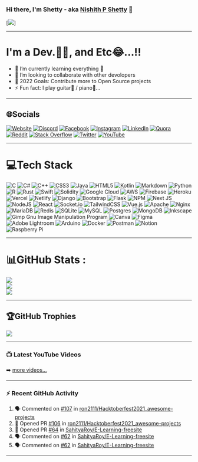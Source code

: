 ### Hi there, I'm Shetty - aka [Nishith P Shetty][website] 👋
[website]: https://nishithpshetty.tk
[![](https://visitcount.itsvg.in/api?id=nishith-p-shetty&icon=3&color=6)]

---

# I'm a Dev.🧑‍💻, and Etc😂...!!
* 🌱 I’m currently learning everything 🤣
* 👯 I’m looking to collaborate with other devolopers
* 🥅 2022 Goals: Contribute more to Open Source projects
* ⚡ Fun fact: I play guitar🎸 / piano🎹...

---

## 🌐Socials
[![Website](https://img.shields.io/website?label=nishithpshetty.tk&style=for-the-badge&url=https%3A%2F%2Fnishithpshetty.tk)](https://nishithpshetty.tk) [![Discord](https://img.shields.io/badge/Discord-%237289DA.svg?logo=discord&logoColor=white)](htttps://discord.gg/kE8bcvumQq) [![Facebook](https://img.shields.io/badge/Facebook-%231877F2.svg?logo=Facebook&logoColor=white)](https://facebook.com/nishith.p.shetty) [![Instagram](https://img.shields.io/badge/Instagram-%23E4405F.svg?logo=Instagram&logoColor=white)](https://instagram.com/nishith.p.shetty) [![LinkedIn](https://img.shields.io/badge/LinkedIn-%230077B5.svg?logo=linkedin&logoColor=white)](https://linkedin.com/in/nishith-p-shetty) [![Quora](https://img.shields.io/badge/Quora-%23B92B27.svg?logo=Quora&logoColor=white)](https://quora.com/profile/Nishith-P-Shetty) [![Reddit](https://img.shields.io/badge/Reddit-%23FF4500.svg?logo=Reddit&logoColor=white)](https://reddit.com/user/nishith-p-shetty1) [![Stack Overflow](https://img.shields.io/badge/-Stackoverflow-FE7A16?logo=stack-overflow&logoColor=white)](https://stackoverflow.com/users/14085925/nishith-p-shetty) [![Twitter](https://img.shields.io/badge/Twitter-%231DA1F2.svg?logo=Twitter&logoColor=white)](https://twitter.com/NishithPShetty) [![YouTube](https://img.shields.io/badge/YouTube-%23FF0000.svg?logo=YouTube&logoColor=white)](https://youtube.com/c/) 

---

# 💻Tech Stack
![C](https://img.shields.io/badge/c-%2300599C.svg?style=plastic&logo=c&logoColor=white) ![C#](https://img.shields.io/badge/c%23-%23239120.svg?style=plastic&logo=c-sharp&logoColor=white) ![C++](https://img.shields.io/badge/c++-%2300599C.svg?style=plastic&logo=c%2B%2B&logoColor=white) ![CSS3](https://img.shields.io/badge/css3-%231572B6.svg?style=plastic&logo=css3&logoColor=white) ![Java](https://img.shields.io/badge/java-%23ED8B00.svg?style=plastic&logo=java&logoColor=white) ![HTML5](https://img.shields.io/badge/html5-%23E34F26.svg?style=plastic&logo=html5&logoColor=white) ![Kotlin](https://img.shields.io/badge/kotlin-%230095D5.svg?style=plastic&logo=kotlin&logoColor=white) ![Markdown](https://img.shields.io/badge/markdown-%23000000.svg?style=plastic&logo=markdown&logoColor=white) ![Python](https://img.shields.io/badge/python-3670A0?style=plastic&logo=python&logoColor=ffdd54) ![R](https://img.shields.io/badge/r-%23276DC3.svg?style=plastic&logo=r&logoColor=white) ![Rust](https://img.shields.io/badge/rust-%23000000.svg?style=plastic&logo=rust&logoColor=white) ![Swift](https://img.shields.io/badge/swift-F54A2A?style=plastic&logo=swift&logoColor=white) ![Solidity](https://img.shields.io/badge/Solidity-%23363636.svg?style=plastic&logo=solidity&logoColor=white) ![Google Cloud](https://img.shields.io/badge/Google%20Cloud-%234285F4.svg?style=plastic&logo=google-cloud&logoColor=white) ![AWS](https://img.shields.io/badge/AWS-%23FF9900.svg?style=plastic&logo=amazon-aws&logoColor=white) ![Firebase](https://img.shields.io/badge/firebase-%23039BE5.svg?style=plastic&logo=firebase) ![Heroku](https://img.shields.io/badge/heroku-%23430098.svg?style=plastic&logo=heroku&logoColor=white) ![Vercel](https://img.shields.io/badge/vercel-%23000000.svg?style=plastic&logo=vercel&logoColor=white) ![Netlify](https://img.shields.io/badge/netlify-%23000000.svg?style=plastic&logo=netlify&logoColor=#00C7B7) ![Django](https://img.shields.io/badge/django-%23092E20.svg?style=plastic&logo=django&logoColor=white) ![Bootstrap](https://img.shields.io/badge/bootstrap-%23563D7C.svg?style=plastic&logo=bootstrap&logoColor=white) ![Flask](https://img.shields.io/badge/flask-%23000.svg?style=plastic&logo=flask&logoColor=white) ![NPM](https://img.shields.io/badge/NPM-%23000000.svg?style=plastic&logo=npm&logoColor=white) ![Next JS](https://img.shields.io/badge/Next-black?style=plastic&logo=next.js&logoColor=white) ![NodeJS](https://img.shields.io/badge/node.js-6DA55F?style=plastic&logo=node.js&logoColor=white) ![React](https://img.shields.io/badge/react-%2320232a.svg?style=plastic&logo=react&logoColor=%2361DAFB) ![Socket.io](https://img.shields.io/badge/Socket.io-black?style=plastic&logo=socket.io&badgeColor=010101) ![TailwindCSS](https://img.shields.io/badge/tailwindcss-%2338B2AC.svg?style=plastic&logo=tailwind-css&logoColor=white) ![Vue.js](https://img.shields.io/badge/vuejs-%2335495e.svg?style=plastic&logo=vuedotjs&logoColor=%234FC08D) ![Apache](https://img.shields.io/badge/apache-%23D42029.svg?style=plastic&logo=apache&logoColor=white) ![Nginx](https://img.shields.io/badge/nginx-%23009639.svg?style=plastic&logo=nginx&logoColor=white) ![MariaDB](https://img.shields.io/badge/MariaDB-003545?style=plastic&logo=mariadb&logoColor=white) ![Redis](https://img.shields.io/badge/redis-%23DD0031.svg?style=plastic&logo=redis&logoColor=white) ![SQLite](https://img.shields.io/badge/sqlite-%2307405e.svg?style=plastic&logo=sqlite&logoColor=white) ![MySQL](https://img.shields.io/badge/mysql-%2300f.svg?style=plastic&logo=mysql&logoColor=white) ![Postgres](https://img.shields.io/badge/postgres-%23316192.svg?style=plastic&logo=postgresql&logoColor=white) ![MongoDB](https://img.shields.io/badge/MongoDB-%234ea94b.svg?style=plastic&logo=mongodb&logoColor=white) ![Inkscape](https://img.shields.io/badge/Inkscape-e0e0e0?style=plastic&logo=inkscape&logoColor=080A13) ![Gimp Gnu Image Manipulation Program](https://img.shields.io/badge/Gimp-657D8B?style=plastic&logo=gimp&logoColor=FFFFFF) ![Canva](https://img.shields.io/badge/Canva-%2300C4CC.svg?style=plastic&logo=Canva&logoColor=white) 	![Figma](https://img.shields.io/badge/figma-%23F24E1E.svg?style=plastic&logo=figma&logoColor=white) ![Adobe Lightroom](https://img.shields.io/badge/Adobe%20Lightroom-31A8FF.svg?style=plastic&logo=Adobe%20Lightroom&logoColor=white) ![Arduino](https://img.shields.io/badge/-Arduino-00979D?style=plastic&logo=Arduino&logoColor=white) ![Docker](https://img.shields.io/badge/docker-%230db7ed.svg?style=plastic&logo=docker&logoColor=white) ![Postman](https://img.shields.io/badge/Postman-FF6C37?style=plastic&logo=postman&logoColor=white) ![Notion](https://img.shields.io/badge/Notion-%23000000.svg?style=plastic&logo=notion&logoColor=white) ![Raspberry Pi](https://img.shields.io/badge/-RaspberryPi-C51A4A?style=plastic&logo=Raspberry-Pi)

---

# 📊GitHub Stats :
![](https://nps-github-readme-stats.vercel.app/api?username=nishith-p-shetty&theme=blue-green&hide_border=false&include_all_commits=true&count_private=true)<br/>
![](https://nps-github-readme-streak-stats.herokuapp.com/?user=nishith-p-shetty&theme=blue-green&hide_border=false)<br/>
![](https://nps-github-readme-stats.vercel.app/api/top-langs/?username=nishith-p-shetty&theme=blue-green&hide_border=false&include_all_commits=true&count_private=true&layout=compact)

---

## 🏆GitHub Trophies
![](https://nps-github-profile-trophy.vercel.app/?username=nishith-p-shetty&theme=darkhub&no-frame=false&no-bg=false&margin-w=4)

---

### 📺 Latest YouTube Videos

<!-- YOUTUBE:START -->
<!-- YOUTUBE:END -->

➡️ [more videos...](https://youtube.com/c/)

---

### ⚡ Recent GitHub Activity
  
<!--START_SECTION:activity-->
1. 🗣 Commented on [#107](https://github.com/ron2111/Hacktoberfest2021_awesome-projects/issues/107) in [ron2111/Hacktoberfest2021_awesome-projects](https://github.com/ron2111/Hacktoberfest2021_awesome-projects)
2. 💪 Opened PR [#106](https://github.com/ron2111/Hacktoberfest2021_awesome-projects/pull/106) in [ron2111/Hacktoberfest2021_awesome-projects](https://github.com/ron2111/Hacktoberfest2021_awesome-projects)
3. 💪 Opened PR [#64](https://github.com/SahityaRoy/E-Learning-freesite/pull/64) in [SahityaRoy/E-Learning-freesite](https://github.com/SahityaRoy/E-Learning-freesite)
4. 🗣 Commented on [#62](https://github.com/SahityaRoy/E-Learning-freesite/issues/62) in [SahityaRoy/E-Learning-freesite](https://github.com/SahityaRoy/E-Learning-freesite)
5. 🗣 Commented on [#62](https://github.com/SahityaRoy/E-Learning-freesite/issues/62) in [SahityaRoy/E-Learning-freesite](https://github.com/SahityaRoy/E-Learning-freesite)
<!--END_SECTION:activity-->

---

